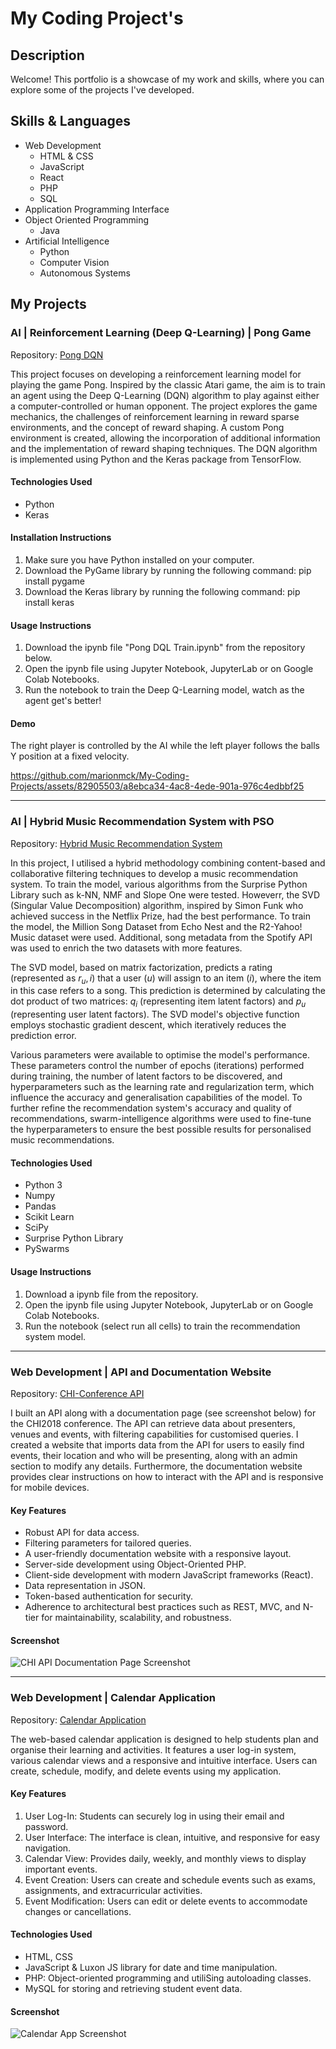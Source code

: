 
# My Coding Project's

## Description

Welcome! This portfolio is a showcase of my work and skills, where you can explore some of the projects I've developed.

## Skills & Languages

- Web Development 
    - HTML & CSS
    - JavaScript
    - React
    - PHP
    - SQL
- Application Programming Interface
- Object Oriented Programming
    - Java  
- Artificial Intelligence 
    - Python 
    - Computer Vision
    - Autonomous Systems

## My Projects

### AI | Reinforcement Learning (Deep Q-Learning) | Pong Game

Repository: [Pong DQN](https://github.com/marionmck/deep-q-learning-pong)

This project focuses on developing a reinforcement learning model for playing the game Pong. Inspired by the classic Atari game, the aim is to train an agent using the Deep Q-Learning (DQN) algorithm to play against either a computer-controlled or human opponent. The project explores the game mechanics, the challenges of reinforcement learning in reward sparse environments, and the concept of reward shaping. A custom Pong environment is created, allowing the incorporation of additional information and the implementation of reward shaping techniques. The DQN algorithm is implemented using Python and the Keras package from TensorFlow.

#### Technologies Used

- Python
- Keras

#### Installation Instructions

1. Make sure you have Python installed on your computer.
2. Download the PyGame library by running the following command: pip install pygame
3. Download the Keras library by running the following command: pip install keras

#### Usage Instructions

1. Download the ipynb file "Pong DQL Train.ipynb" from the repository below.
2. Open the ipynb file using Jupyter Notebook, JupyterLab or on Google Colab Notebooks.
3. Run the notebook to train the Deep Q-Learning model, watch as the agent get's better!

#### Demo

The right player is controlled by the AI while the left player follows the balls Y position at a fixed velocity.

https://github.com/marionmck/My-Coding-Projects/assets/82905503/a8ebca34-4ac8-4ede-901a-976c4edbbf25

---

### AI | Hybrid Music Recommendation System with PSO

Repository: [Hybrid Music Recommendation System](https://github.com/marionmck/hybrid-music-recommendation-system)

In this project, I utilised a hybrid methodology combining content-based and collaborative filtering techniques to develop a music recommendation system. To train the model, various algorithms from the Surprise Python Library such as k-NN, NMF and Slope One were tested. Howeverr, the SVD (Singular Value Decomposition) algorithm, inspired by Simon Funk who achieved success in the Netflix Prize, had the best performance. To train the model, the Million Song Dataset from Echo Nest and the R2-Yahoo! Music dataset were used. Additional, song metadata from the Spotify API was used to enrich the two datasets with more features.

The SVD model, based on matrix factorization, predicts a rating (represented as $r_u, i$) that a user ($u$) will assign to an item ($i$), where the item in this case refers to a song. This prediction is determined by calculating the dot product of two matrices: $q_i$ (representing item latent factors) and $p_u$ (representing user latent factors). The SVD model's objective function employs stochastic gradient descent, which iteratively reduces the prediction error.

Various parameters were available to optimise the model's performance. These parameters control the number of epochs (iterations) performed during training, the number of latent factors to be discovered, and hyperparameters such as the learning rate and regularization term, which influence the accuracy and generalisation capabilities of the model. To further refine the recommendation system's accuracy and quality of recommendations, swarm-intelligence algorithms were used to fine-tune the hyperparameters to ensure the best possible results for personalised music recommendations.

#### Technologies Used

- Python 3
- Numpy
- Pandas
- Scikit Learn
- SciPy
- Surprise Python Library 
- PySwarms

#### Usage Instructions

1. Download a ipynb file from the repository.
2. Open the ipynb file using Jupyter Notebook, JupyterLab or on Google Colab Notebooks.
3. Run the notebook (select run all cells) to train the recommendation system model.

---

### Web Development | API and Documentation Website

Repository: [CHI-Conference API](https://github.com/marionmck/api-chi-conference)

I built an API along with a documentation page (see screenshot below) for the CHI2018 conference. The API can retrieve data about presenters, venues and events, with filtering capabilities for customised queries. I created a website that imports data from the API for users to easily find events, their location and who will be presenting, along with an admin section to modify any details. Furthermore, the documentation website provides clear instructions on how to interact with the API and is responsive for mobile devices.

#### Key Features

- Robust API for data access.
- Filtering parameters for tailored queries.
- A user-friendly documentation website with a responsive layout.
- Server-side development using Object-Oriented PHP.
- Client-side development with modern JavaScript frameworks (React).
- Data representation in JSON.
- Token-based authentication for security.
- Adherence to architectural best practices such as REST, MVC, and N-tier for maintainability, scalability, and robustness.

#### Screenshot
![CHI API Documentation Page Screenshot](https://github.com/marionmck/My-Coding-Projects/assets/82905503/11779c31-44d0-448a-8864-f68998ca8c54)

---

### Web Development | Calendar Application

Repository: [Calendar Application](https://github.com/marionmck/calendar-app)

The web-based calendar application is designed to help students plan and organise their learning and activities. It features a user log-in system, various calendar views and a responsive and intuitive interface. Users can create, schedule, modify, and delete events using my application.

#### Key Features

1. User Log-In: Students can securely log in using their email and password.
2. User Interface: The interface is clean, intuitive, and responsive for easy navigation.
3. Calendar View: Provides daily, weekly, and monthly views to display important events.
4. Event Creation: Users can create and schedule events such as exams, assignments, and extracurricular activities.
5. Event Modification: Users can edit or delete events to accommodate changes or cancellations.

#### Technologies Used

- HTML, CSS
- JavaScript & Luxon JS library for date and time manipulation.
- PHP: Object-oriented programming and utiliSing autoloading classes.
- MySQL for storing and retrieving student event data.

#### Screenshot

![Calendar App Screenshot](https://github.com/marionmck/My-Coding-Projects/assets/82905503/3abd8fce-ecde-4e67-bf62-50aebf021bd7)

